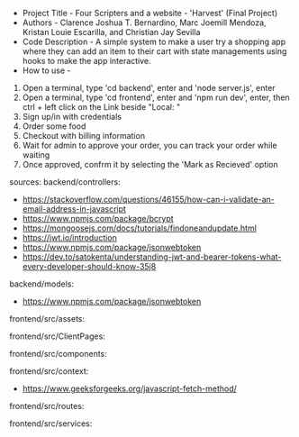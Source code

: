 - Project Title - Four Scripters and a website - 'Harvest' (Final Project)
- Authors - Clarence Joshua T. Bernardino, Marc Joemill Mendoza, Kristan Louie Escarilla, and Christian Jay Sevilla
- Code Description - A simple system to make a user try a shopping app where they can add an item to their cart with state managements using hooks to make the app interactive. 
- How to use - 
1) Open a terminal, type 'cd backend', enter and 'node server.js', enter
2) Open a terminal, type 'cd frontend', enter and 'npm run dev', enter, then ctrl + left click on the Link beside "Local: "  
3) Sign up/in with credentials
4) Order some food
5) Checkout with billing information
6) Wait for admin to approve your order, you can track your order while waiting
7) Once approved, confrm it by selecting the 'Mark as Recieved' option

sources:
backend/controllers:
- https://stackoverflow.com/questions/46155/how-can-i-validate-an-email-address-in-javascript
- https://www.npmjs.com/package/bcrypt
- https://mongoosejs.com/docs/tutorials/findoneandupdate.html
- https://jwt.io/introduction
- https://www.npmjs.com/package/jsonwebtoken
- https://dev.to/satokenta/understanding-jwt-and-bearer-tokens-what-every-developer-should-know-35j8

backend/models:
- https://www.npmjs.com/package/jsonwebtoken

frontend/src/assets:

frontend/src/ClientPages:

frontend/src/components:

frontend/src/context:
- https://www.geeksforgeeks.org/javascript-fetch-method/

frontend/src/routes:

frontend/src/services:


